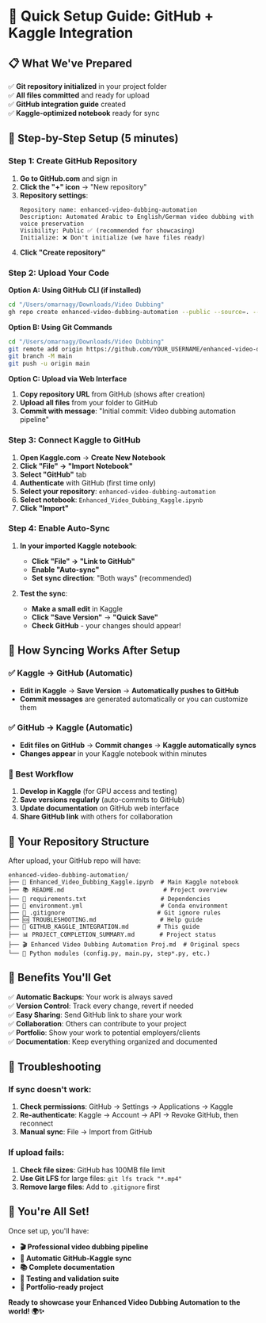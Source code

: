 # 🚀 Quick Setup Guide: GitHub + Kaggle Integration

## 📋 What We've Prepared

✅ **Git repository initialized** in your project folder  
✅ **All files committed** and ready for upload  
✅ **GitHub integration guide** created  
✅ **Kaggle-optimized notebook** ready for sync  

## 🎯 Step-by-Step Setup (5 minutes)

### Step 1: Create GitHub Repository

1. **Go to GitHub.com** and sign in
2. **Click the "+" icon** → "New repository"
3. **Repository settings**:
   ```
   Repository name: enhanced-video-dubbing-automation
   Description: Automated Arabic to English/German video dubbing with voice preservation
   Visibility: Public ✅ (recommended for showcasing)
   Initialize: ❌ Don't initialize (we have files ready)
   ```
4. **Click "Create repository"**

### Step 2: Upload Your Code

**Option A: Using GitHub CLI (if installed)**
```bash
cd "/Users/omarnagy/Downloads/Video Dubbing"
gh repo create enhanced-video-dubbing-automation --public --source=. --remote=origin --push
```

**Option B: Using Git Commands**
```bash
cd "/Users/omarnagy/Downloads/Video Dubbing"
git remote add origin https://github.com/YOUR_USERNAME/enhanced-video-dubbing-automation.git
git branch -M main
git push -u origin main
```

**Option C: Upload via Web Interface**
1. **Copy repository URL** from GitHub (shows after creation)
2. **Upload all files** from your folder to GitHub
3. **Commit with message**: "Initial commit: Video dubbing automation pipeline"

### Step 3: Connect Kaggle to GitHub

1. **Open Kaggle.com** → **Create New Notebook**
2. **Click "File" → "Import Notebook"**
3. **Select "GitHub"** tab
4. **Authenticate** with GitHub (first time only)
5. **Select your repository**: `enhanced-video-dubbing-automation`
6. **Select notebook**: `Enhanced_Video_Dubbing_Kaggle.ipynb`
7. **Click "Import"**

### Step 4: Enable Auto-Sync

1. **In your imported Kaggle notebook**:
   - **Click "File" → "Link to GitHub"**
   - **Enable "Auto-sync"**
   - **Set sync direction**: "Both ways" (recommended)

2. **Test the sync**:
   - **Make a small edit** in Kaggle
   - **Click "Save Version"** → **"Quick Save"**
   - **Check GitHub** - your changes should appear!

## 🔄 How Syncing Works After Setup

### ✅ Kaggle → GitHub (Automatic)
- **Edit in Kaggle** → **Save Version** → **Automatically pushes to GitHub**
- **Commit messages** are generated automatically or you can customize them

### ✅ GitHub → Kaggle (Automatic)
- **Edit files on GitHub** → **Commit changes** → **Kaggle automatically syncs**
- **Changes appear** in your Kaggle notebook within minutes

### 🎯 Best Workflow
1. **Develop in Kaggle** (for GPU access and testing)
2. **Save versions regularly** (auto-commits to GitHub)
3. **Update documentation** on GitHub web interface
4. **Share GitHub link** with others for collaboration

## 📁 Your Repository Structure

After upload, your GitHub repo will have:

```
enhanced-video-dubbing-automation/
├── 📔 Enhanced_Video_Dubbing_Kaggle.ipynb  # Main Kaggle notebook
├── 📚 README.md                            # Project overview
├── 🔧 requirements.txt                     # Dependencies
├── 🐍 environment.yml                      # Conda environment
├── 🚫 .gitignore                          # Git ignore rules
├── 🆘 TROUBLESHOOTING.md                  # Help guide
├── 🔗 GITHUB_KAGGLE_INTEGRATION.md        # This guide
├── 📊 PROJECT_COMPLETION_SUMMARY.md       # Project status
├── 🎬 Enhanced Video Dubbing Automation Proj.md  # Original specs
└── 🔧 Python modules (config.py, main.py, step*.py, etc.)
```

## 🎉 Benefits You'll Get

✅ **Automatic Backups**: Your work is always saved  
✅ **Version Control**: Track every change, revert if needed  
✅ **Easy Sharing**: Send GitHub link to share your work  
✅ **Collaboration**: Others can contribute to your project  
✅ **Portfolio**: Show your work to potential employers/clients  
✅ **Documentation**: Keep everything organized and documented  

## 🔧 Troubleshooting

### If sync doesn't work:
1. **Check permissions**: GitHub → Settings → Applications → Kaggle
2. **Re-authenticate**: Kaggle → Account → API → Revoke GitHub, then reconnect
3. **Manual sync**: File → Import from GitHub

### If upload fails:
1. **Check file sizes**: GitHub has 100MB file limit
2. **Use Git LFS** for large files: `git lfs track "*.mp4"`
3. **Remove large files**: Add to `.gitignore` first

## 🚀 You're All Set!

Once set up, you'll have:
- **🎬 Professional video dubbing pipeline**
- **🔄 Automatic GitHub-Kaggle sync**
- **📚 Complete documentation**
- **🧪 Testing and validation suite**
- **🌟 Portfolio-ready project**

**Ready to showcase your Enhanced Video Dubbing Automation to the world! 🌍✨**
